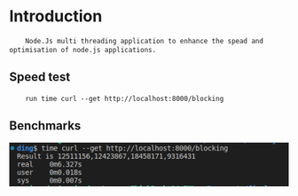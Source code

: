 # Introduction
```
    Node.Js multi threading application to enhance the spead and optimisation of node.js applications.
```

## Speed test
```
    run time curl --get http://localhost:8000/blocking
```

## Benchmarks
<img src="./screenshots/Screenshot.png" alt="Image">